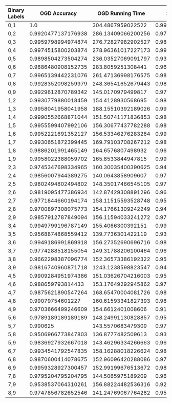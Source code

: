 | Binary Labels | OGD Accuracy | OGD Running Time | SGD Accuracy | SGD Running Time |
| ------------- | ------------ | ---------------- | ------------ | ---------------- |
|0,1|1.0|304.4867959022522|0.9952718676122931|0.052773237228393555|
|0,2|0.9920477137176938|286.13409066200256|0.9766401590457257|0.0638120174407959|
|0,3|0.9959798994974874|276.72827982902527|0.9844221105527639|0.05139613151550293|
|0,4|0.9974515800203874|278.96361017227173|0.9964322120285423|0.061597585678100586|
|0,5|0.9898504273504274|236.03527069091797|0.938034188034188|0.057210445404052734|
|0,6|0.9886480908152735|283.8059251308441|0.9685242518059856|0.06024813652038574|
|0,7|0.9965139442231076|261.47136998176575|0.9875498007968128|0.0549159049987793|
|0,8|0.9928352098259979|248.36541652679443|0.9836233367451381|0.03443503379821777|
|0,9|0.9929612870789342|145.0170979499817|0.9753645047762695|0.0378265380859375|
|1,2|0.9930779880018459|154.4128930568695|0.9815413013382557|0.033147573471069336|
|1,3|0.9958041958041958|188.15510392189026|0.9925407925407925|0.03288102149963379|
|1,4|0.9990552668871044|151.50741171836853|0.9891355692017005|0.03255796432495117|
|1,5|0.9955599407992106|156.30677437782288|0.9896398618648249|0.03307342529296875|
|1,6|0.9952221691352127|156.53346276283264|0.9947443860487338|0.0324859619140625|
|1,7|0.9930651872399445|169.79103708267212|0.9828941285251965|0.03262686729431152|
|1,8|0.9886201991465149|164.6576807498932|0.9649122807017544|0.03339648246765137|
|1,9|0.9958022388059702|165.8533844947815|0.992070895522388|0.03272223472595215|
|2,3|0.9745347698334965|160.30035400390625|0.9451518119490695|0.03379416465759277|
|2,4|0.9856007944389275|140.0643858909607|0.9761668321747765|0.032952070236206055|
|2,5|0.9802494802494802|148.35017466545105|0.9703742203742204|0.03281807899475098|
|2,6|0.9819095477386934|142.87429308891296|0.9623115577889447|0.03368043899536133|
|2,7|0.9771844660194174|158.11515593528748|0.9597087378640776|0.03316688537597656|
|2,8|0.9700897308075773|154.17661309242249|0.9456630109670987|0.03377366065979004|
|2,9|0.9857912787849094|156.11594033241272|0.9745222929936306|0.03308224678039551|
|3,4|0.9949799196787149|155.4066300392151|0.9919678714859438|0.03300333023071289|
|3,5|0.9568874868559412|139.7736301422119|0.9353312302839116|0.03490018844604492|
|3,6|0.9949186991869918|156.27352690696716|0.9878048780487805|0.0331730842590332|
|3,7|0.9774288518155054|149.31788206100464|0.9681059862610403|0.03546261787414551|
|3,8|0.9662298387096774|152.36573386192322|0.954133064516129|0.03418850898742676|
|3,9|0.9816740960871718|1243.1238598823547|0.9484893511639425|0.035470008850097656|
|4,5|0.9909284951974386|151.03626704216003|0.9599786552828175|0.03338146209716797|
|4,6|0.988659793814433|153.17649292945862|0.977319587628866|0.04444146156311035|
|4,7|0.9875621890547264|168.65470004081726|0.9800995024875622|0.03358101844787598|
|4,8|0.99079754601227|160.61593341827393|0.9810838445807771|0.033045291900634766|
|4,9|0.9703666499246609|154.6612401008606|0.9131089904570567|0.033817291259765625|
|5,6|0.9789189189189189|148.24991130828857|0.9572972972972973|0.03384280204772949|
|5,7|0.990625|143.5570683479309|0.9786458333333333|0.033106327056884766|
|5,8|0.9506966773847803|136.8777482509613|0.9319399785637728|0.03422188758850098|
|5,9|0.9836927932667018|143.46296334266663|0.9610731194108364|0.03359866142272949|
|6,7|0.9934541792547835|158.16288018226624|0.9859013091641491|0.03308415412902832|
|6,8|0.9870600414078675|152.96096420288086|0.9782608695652174|0.03310823440551758|
|6,9|0.9959328927300457|152.99199676513672|0.9852567361464158|0.03300595283508301|
|7,8|0.9795204795204795|144.5065975189209|0.9625374625374625|0.03333759307861328|
|7,9|0.9538537064310261|156.88224482536316|0.9219440353460973|0.03434872627258301|
|8,9|0.9747856782652546|141.24769067764282|0.9525970751386788|0.0333254337310791|
